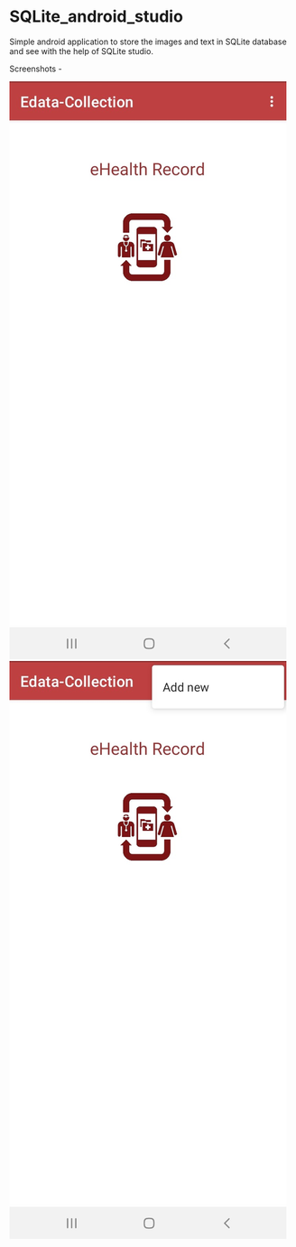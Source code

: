 # SQLite_android_studio
Simple android application to store the images and text in SQLite database and see with the help of SQLite studio.


Screenshots -

![alt text](https://github.com/jyotiprajapati98/SQLite_android_studio/blob/master/Screenshots/screen1.jpg)![alt text](https://github.com/jyotiprajapati98/SQLite_android_studio/blob/master/Screenshots/screen2.jpg)
